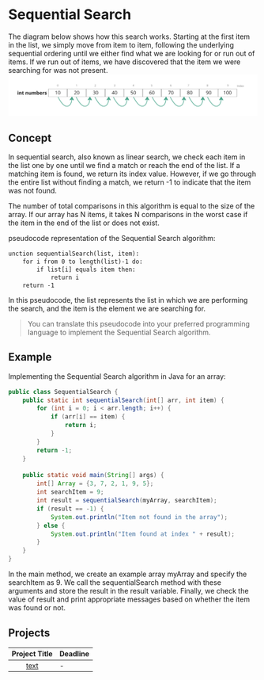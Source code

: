 # Sequential Search

The diagram below shows how this search works. Starting at the first item in the list, we simply move from item to item, following the underlying sequential ordering until we either find what we are looking for or run out of items. If we run out of items, we have discovered that the item we were searching for was not present.
<img width="910" alt="Sequential Search" src="https://github.com/SAFCSP-Team/data-structures-and-algorithms-bootcamp/blob/main/data-structures-and-algorithms-101/03-algorithms/01-searching/rec/Sequential-Search.png" />

## Concept
In sequential search, also known as linear search, we check each item in the list one by one until we find a match or reach the end of the list. If a matching item is found, we return its index value. However, if we go through the entire list without finding a match, we return -1 to indicate that the item was not found.

The number of total comparisons in this algorithm is equal to the size of the array. If our array has N items, it takes N comparisons in the worst case if the item in the end of the list or does not exist.

pseudocode representation of the Sequential Search algorithm:
```
unction sequentialSearch(list, item):
    for i from 0 to length(list)-1 do:
        if list[i] equals item then:
            return i
    return -1
```
In this pseudocode, the list represents the list in which we are performing the search, and the item is the element we are searching for.
> You can translate this pseudocode into your preferred programming language to implement the Sequential Search algorithm.
## Example 
Implementing the Sequential Search algorithm in Java for an array:
```java
public class SequentialSearch {
    public static int sequentialSearch(int[] arr, int item) {
        for (int i = 0; i < arr.length; i++) {
            if (arr[i] == item) {
                return i;
            }
        }
        return -1;
    }

    public static void main(String[] args) {
        int[] Array = {3, 7, 2, 1, 9, 5};
        int searchItem = 9;
        int result = sequentialSearch(myArray, searchItem);
        if (result == -1) {
            System.out.println("Item not found in the array");
        } else {
            System.out.println("Item found at index " + result);
        }
    }
}
```
In the main method, we create an example array myArray and specify the searchItem as 9. We call the sequentialSearch method with these arguments and store the result in the result variable. Finally, we check the value of result and print appropriate messages based on whether the item was found or not.
## Projects
|Project Title | Deadline |
|:-----------:|:-------------|
|[text](-) | - | 



